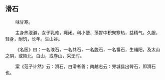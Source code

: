 ## 滑石
<p>&emsp;&emsp;
味甘寒。
</p>
<p>&emsp;&emsp;
主身热泄澼，女子乳难，癃闭。利小便，荡胃中积聚寒热，益精气。久服，轻身，耐饥，长年。生山谷。
</p>
<p>&emsp;&emsp;
《名医》曰：一名液石，一名共石，一名脱石，一名番石，生赭阳，及太山之阴，或掖北，白山，或卷山，采无时。
</p>
<p>&emsp;&emsp;
案《范子计然》云：滑石，白滑者善；南越志云：膋城县出膋石，即滑石也。
</p>